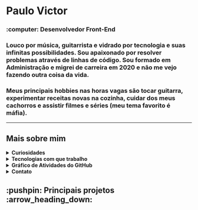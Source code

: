 <h1>Paulo Victor</h1>
<h3>:computer: Desenvolvedor Front-End</h3>

<h3>Louco por música, guitarrista e vidrado por tecnologia e suas infinitas possibilidades. Sou apaixonado por resolver problemas através de linhas de código. Sou formado em Administração e migrei de carreira em 2020 e não me vejo fazendo outra coisa da vida.</h3>
<h3>Meus principais hobbies nas horas vagas são tocar guitarra, experimentar receitas novas na cozinha, cuidar dos meus cachorros e assistir filmes e séries (meu tema favorito é máfia).</h3>

----

<h2>Mais sobre mim</h2>

<details>
 <summary><strong>Curiosidades</strong></summary>
  <br>
    <div align="left">
Atuo como Desenvolvedor Front-End desenvolvendo aplicações web focado em entregar uma interface de qualidade e com a melhor experiencia possivel para o usuario. No Back-End desenvolvo API Rest e tenho conhecimento sobre banco de dados como <strong>PostgreSQL</strong> e <strong>MongoDB</strong>. Tenho experiência com sistemas operacionais como <strong>Windows</strong>, <strong>MacOS</strong> e <strong>Linux (Ubuntu LTS)</strong> e uma noção de <strong>Terraform</strong>, <strong>Docker</strong> e <strong>AWS</strong>.
    </div>
  <br>
    <div align="left">
Estudo constantemente <strong>JavaScript</strong>, <strong>TypeScript</strong>, <strong>React</strong> e <strong>Node</strong>.
    </div>
  <br>
    <div align="left">
    Tenho o certificado da <a href="https://www.credly.com/badges/2766bb63-020f-4bc8-866b-ea61b6528fd8/linked_in_profile" target="_blank">AWS Cloud Practitioner</a>.
    </div>
  <br>
  <div align="left">
Pergunte-me sobre <strong>qualquer coisa!</strong> Será um prazer ajudar!
  </div>
  <br>
</details>

<details>
 <summary><strong>Tecnologias com que trabalho</strong></summary>
  <br>
 <div style="display: inline_block"><br>
  <img align="center" alt="Git" height="30" width="40" src="https://cdn.jsdelivr.net/gh/devicons/devicon/icons/git/git-plain.svg">
  <img align="center" alt="HTML" height="30" width="40" src="https://raw.githubusercontent.com/devicons/devicon/master/icons/html5/html5-original.svg">
  <img align="center" alt="CSS" height="30" width="40" src="https://raw.githubusercontent.com/devicons/devicon/master/icons/css3/css3-original.svg">
  <img align="center" alt="Js" height="30" width="40" src="https://raw.githubusercontent.com/devicons/devicon/master/icons/javascript/javascript-plain.svg">
  <img align="center" alt="Typescript" height="30" width="40" src="https://cdn.jsdelivr.net/gh/devicons/devicon/icons/typescript/typescript-original.svg">
  <img align="center" alt="React" height="30" width="40" src="https://raw.githubusercontent.com/devicons/devicon/master/icons/react/react-original.svg">
  <img align="center" alt="Next" height="30" width="40" src="https://github.com/devicons/devicon/blob/v2.15.1/icons/nextjs/nextjs-original.svg">
  <img align="center" alt="Bootstrap" height="30" width="40" src="https://cdn.jsdelivr.net/gh/devicons/devicon/icons/bootstrap/bootstrap-plain-wordmark.svg">
  <img align="center" alt="Sass-Icon" height="30" width="40" src="https://cdn.jsdelivr.net/gh/devicons/devicon/icons/sass/sass-original.svg">
  <img align="center" alt="TailwindCSS-Icon" height="30" width="40" src="https://cdn.jsdelivr.net/gh/devicons/devicon/icons/tailwindcss/tailwindcss-plain.svg">
  <img align="center" alt="Node" height="30" width="40" src="https://cdn.jsdelivr.net/gh/devicons/devicon/icons/nodejs/nodejs-original.svg">
  <img align="center" alt="Express" height="30" width="40" src="https://github.com/devicons/devicon/blob/v2.15.1/icons/express/express-original.svg">
  <img align="center" alt="Python" height="30" width="40" src="https://cdn.jsdelivr.net/gh/devicons/devicon/icons/python/python-original.svg">
  <img align="center" alt="Django" height="30" width="40" src="https://cdn.jsdelivr.net/gh/devicons/devicon/icons/django/django-plain.svg">
  <img align="center" alt="Docker" height="30" width="40" src="https://cdn.jsdelivr.net/gh/devicons/devicon/icons/docker/docker-plain.svg">
  <img align="center" alt="PostgreSQL-Icon" height="30" width="40" src="https://cdn.jsdelivr.net/gh/devicons/devicon/icons/postgresql/postgresql-plain-wordmark.svg">
  <img align="center" alt="MongoDB-Icon" height="30" width="40" src="https://cdn.jsdelivr.net/gh/devicons/devicon/icons/mongodb/mongodb-plain-wordmark.svg">
</div>
 <br>
</details>

<details>
 <summary><strong>Gráfico de Atividades do GitHub</strong></summary>  
  <br>
    <div align="left">
      <img height="150em" src="https://github-profile-summary-cards.vercel.app/api/cards/repos-per-language?username=pvcapuano&layout=compact&theme=tokyonight"/>
      <img height="150em" src="https://github-profile-summary-cards.vercel.app/api/cards/most-commit-language?username=pvcapuano&layout=compact&theme=tokyonight"/>
    </div>
  <br>
    <div align="left">
      <img height="150em" src="https://github-profile-summary-cards.vercel.app/api/cards/profile-details?username=pvcapuano&theme=tokyonight"/>
    </div>
  <br>
</details>
  
<details>
 <summary><strong>Contato</strong></summary>
  <br>
    <div align="left">
      <a href="https://www.linkedin.com/in/pvcapuano" target="_blank"><img src="https://img.shields.io/badge/-LinkedIn-%230077B5?style=for-the-badge&logo=linkedin&logoColor=white" target="_blank"></a>    
  <a href = "mailto:pvcapuano@gmail.com"><img src="https://img.shields.io/badge/-Gmail-%23333?style=for-the-badge&logo=gmail&logoColor=white" target="_blank"></a>
    </div>
  <br>
</details>

 <h2>:pushpin: Principais projetos :arrow_heading_down:</h2>
